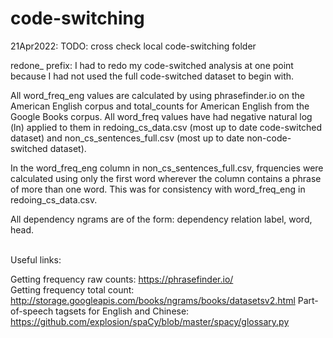 # code-switching 
21Apr2022: TODO: cross check local code-switching folder

redone_ prefix: I had to redo my code-switched analysis at one point because I had not used the full code-switched dataset to begin with. 

All word_freq_eng values are calculated by using phrasefinder.io on the American English corpus and total_counts for American English from the Google Books corpus.
All word_freq values have had negative natural log (ln) applied to them in redoing_cs_data.csv (most up to date code-switched dataset) and non_cs_sentences_full.csv (most up to date non-code-switched dataset). 

In the word_freq_eng column in non_cs_sentences_full.csv, frquencies were calculated using only the first word wherever the column contains a phrase of more than one word. This was for consistency with word_freq_eng in redoing_cs_data.csv. 

All dependency ngrams are of the form: dependency relation label, word, head.

  \
Useful links:
  
Getting frequency raw counts: https://phrasefinder.io/ \
Getting frequency total count: http://storage.googleapis.com/books/ngrams/books/datasetsv2.html 
Part-of-speech tagsets for English and Chinese: https://github.com/explosion/spaCy/blob/master/spacy/glossary.py 

